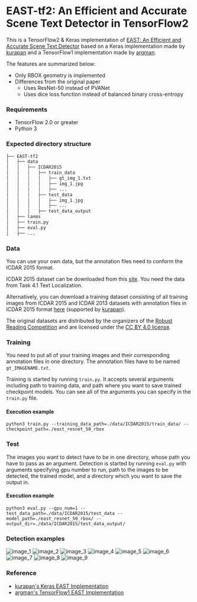 
# EAST-tf2: An Efficient and Accurate Scene Text Detector in TensorFlow2

This is a TensorFlow2 & Keras implementation of [EAST: An Efficient and Accurate Scene Text Detector](https://arxiv.org/abs/1704.03155) based on a Keras implementation made by [kurapan](https://github.com/kurapan/EAST) and a TensorFlow1 implementation made by [argman](https://github.com/argman/EAST).

The features are summarized below:

- Only RBOX geometry is implemented
- Differences from the original paper
  - Uses ResNet-50 instead of PVANet
  - Uses dice loss function instead of balanced binary cross-entropy

### Requirements

- TensorFlow 2.0 or greater
- Python 3

### Expected directory structure
```bash
├── EAST-tf2
│   ├── data
│   │   ├── ICDAR2015
│   │   │   ├── train_data
│   │   │   │   ├── gt_img_1.txt
│   │   │   │   ├── img_1.jpg
│   │   │   │   ├── ...
│   │   │   ├── test_data
│   │   │   │   ├── img_1.jpg
│   │   │   │   ├── ...
│   │   │   ├── test_data_output
│   ├── lanms
│   ├── train.py
│   ├── eval.py
│   ├── ...
```

### Data

You can use your own data, but the annotation files need to conform the ICDAR 2015 format.

ICDAR 2015 dataset can be downloaded from this [site](http://rrc.cvc.uab.es/?ch=4&com=introduction). You need the data from Task 4.1 Text Localization.

Alternatively, you can download a training dataset consisting of all training images from ICDAR 2015 and ICDAR 2013 datasets with annotation files in ICDAR 2015 format [here](https://drive.google.com/a/nlab-mpg.jp/uc?id=1p9a3K0czxIJ6zx0cFMURnKg5ydTK3jlk&export=download) (supported by [kurapan](https://github.com/kurapan/EAST)).

The original datasets are distributed by the organizers of the [Robust Reading Competition](http://rrc.cvc.uab.es/) and are licensed under the [CC BY 4.0 license](https://creativecommons.org/licenses/by/4.0/).

### Training

You need to put all of your training images and their corresponding annotation files in one directory. The annotation files have to be named `gt_IMAGENAME.txt`.

Training is started by running `train.py`. It accepts several arguments including path to training data, and path where you want to save trained checkpoint models. You can see all of the arguments you can specify in the `train.py` file.

#### Execution example
```
python3 train.py --training_data_path=./data/ICDAR2015/train_data/ --checkpoint_path=./east_resnet_50_rbox
```

### Test

The images you want to detect have to be in one directory, whose path you have to pass as an argument. Detection is started by running `eval.py` with arguments specifying gpu number to run, path to the images to be detected, the trained model, and a directory which you want to save the output in.

#### Execution example
```
python3 eval.py --gpu_num=1 --test_data_path=./data/ICDAR2015/test_data --model_path=./east_resnet_50_rbox/ --output_dir=./data/ICDAR2015/test_data_output/
```

### Detection examples
![image_1](examples/img_10.jpg)
![image_2](examples/img_12.jpg)
![image_3](examples/img_13.jpg)
![image_4](examples/img_14.jpg)
![image_5](examples/img_15.jpg)
![image_6](examples/img_26.jpg)
![image_7](examples/img_28.jpg)
![image_8](examples/img_29.jpg)
![image_9](examples/img_75.jpg)

### Reference
- [kurapan's Keras EAST Implementation](https://github.com/kurapan/EAST)
- [argman's TensorFlow1 EAST Implementation](https://github.com/argman/EAST)